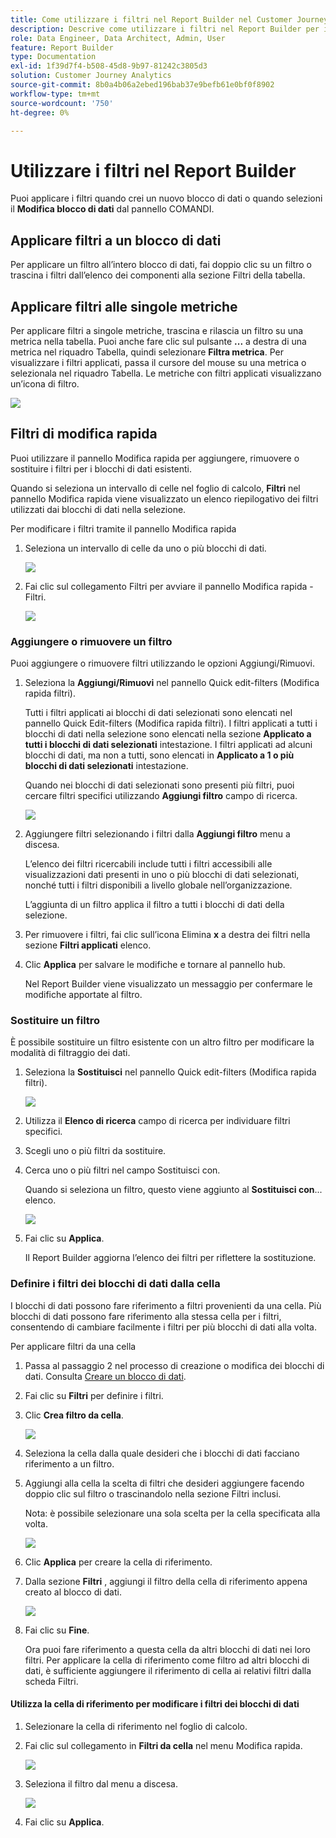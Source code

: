 ```yaml
---
title: Come utilizzare i filtri nel Report Builder nel Customer Journey Analytics
description: Descrive come utilizzare i filtri nel Report Builder per il Customer Journey Analytics
role: Data Engineer, Data Architect, Admin, User
feature: Report Builder
type: Documentation
exl-id: 1f39d7f4-b508-45d8-9b97-81242c3805d3
solution: Customer Journey Analytics
source-git-commit: 8b0a4b06a2ebed196bab37e9befb61e0bf0f8902
workflow-type: tm+mt
source-wordcount: '750'
ht-degree: 0%

---
```


# Utilizzare i filtri nel Report Builder

Puoi applicare i filtri quando crei un nuovo blocco di dati o quando selezioni il **Modifica blocco di dati** dal pannello COMANDI.

## Applicare filtri a un blocco di dati

Per applicare un filtro all’intero blocco di dati, fai doppio clic su un filtro o trascina i filtri dall’elenco dei componenti alla sezione Filtri della tabella.

## Applicare filtri alle singole metriche

Per applicare filtri a singole metriche, trascina e rilascia un filtro su una metrica nella tabella. Puoi anche fare clic sul pulsante **...** a destra di una metrica nel riquadro Tabella, quindi selezionare **Filtra metrica**. Per visualizzare i filtri applicati, passa il cursore del mouse su una metrica o selezionala nel riquadro Tabella. Le metriche con filtri applicati visualizzano un’icona di filtro.

<!-- ![](./assets/image24.png) -->

![](./assets/filter_by.png)

## Filtri di modifica rapida

Puoi utilizzare il pannello Modifica rapida per aggiungere, rimuovere o sostituire i filtri per i blocchi di dati esistenti.

Quando si seleziona un intervallo di celle nel foglio di calcolo, **Filtri** nel pannello Modifica rapida viene visualizzato un elenco riepilogativo dei filtri utilizzati dai blocchi di dati nella selezione.

Per modificare i filtri tramite il pannello Modifica rapida

1. Seleziona un intervallo di celle da uno o più blocchi di dati.

   ![](./assets/select_multiple_dbs.png)

1. Fai clic sul collegamento Filtri per avviare il pannello Modifica rapida - Filtri.

   ![](./assets/quick_edit_filters.png)

### Aggiungere o rimuovere un filtro

Puoi aggiungere o rimuovere filtri utilizzando le opzioni Aggiungi/Rimuovi.

1. Seleziona la **Aggiungi/Rimuovi** nel pannello Quick edit-filters (Modifica rapida filtri).

   Tutti i filtri applicati ai blocchi di dati selezionati sono elencati nel pannello Quick Edit-filters (Modifica rapida filtri). I filtri applicati a tutti i blocchi di dati nella selezione sono elencati nella sezione **Applicato a tutti i blocchi di dati selezionati** intestazione. I filtri applicati ad alcuni blocchi di dati, ma non a tutti, sono elencati in **Applicato a 1 o più blocchi di dati selezionati** intestazione.

   Quando nei blocchi di dati selezionati sono presenti più filtri, puoi cercare filtri specifici utilizzando **Aggiungi filtro** campo di ricerca.

   ![](./assets/add_filter.png)

1. Aggiungere filtri selezionando i filtri dalla **Aggiungi filtro** menu a discesa.

   L’elenco dei filtri ricercabili include tutti i filtri accessibili alle visualizzazioni dati presenti in uno o più blocchi di dati selezionati, nonché tutti i filtri disponibili a livello globale nell’organizzazione.

   L’aggiunta di un filtro applica il filtro a tutti i blocchi di dati della selezione.

1. Per rimuovere i filtri, fai clic sull’icona Elimina **x** a destra dei filtri nella sezione **Filtri applicati** elenco.

1. Clic **Applica** per salvare le modifiche e tornare al pannello hub.

   Nel Report Builder viene visualizzato un messaggio per confermare le modifiche apportate al filtro.

### Sostituire un filtro

È possibile sostituire un filtro esistente con un altro filtro per modificare la modalità di filtraggio dei dati.

1. Seleziona la **Sostituisci** nel pannello Quick edit-filters (Modifica rapida filtri).

   ![](./assets/replace_filter.png)

1. Utilizza il **Elenco di ricerca** campo di ricerca per individuare filtri specifici.

1. Scegli uno o più filtri da sostituire.

1. Cerca uno o più filtri nel campo Sostituisci con.

   Quando si seleziona un filtro, questo viene aggiunto al **Sostituisci con**... elenco.

   ![](./assets/replace_screen_new.png)

1. Fai clic su **Applica**.

   Il Report Builder aggiorna l’elenco dei filtri per riflettere la sostituzione.

### Definire i filtri dei blocchi di dati dalla cella

I blocchi di dati possono fare riferimento a filtri provenienti da una cella. Più blocchi di dati possono fare riferimento alla stessa cella per i filtri, consentendo di cambiare facilmente i filtri per più blocchi di dati alla volta.

Per applicare filtri da una cella

1. Passa al passaggio 2 nel processo di creazione o modifica dei blocchi di dati. Consulta [Creare un blocco di dati](./create-a-data-block.md).
1. Fai clic su **Filtri** per definire i filtri.
1. Clic **Crea filtro da cella**.

   ![](./assets/create-filter-from-cell.png)

1. Seleziona la cella dalla quale desideri che i blocchi di dati facciano riferimento a un filtro.

1. Aggiungi alla cella la scelta di filtri che desideri aggiungere facendo doppio clic sul filtro o trascinandolo nella sezione Filtri inclusi.

   Nota: è possibile selezionare una sola scelta per la cella specificata alla volta.

   ![](./assets/select-filters.png)

1. Clic **Applica** per creare la cella di riferimento.

1. Dalla sezione **Filtri** , aggiungi il filtro della cella di riferimento appena creato al blocco di dati.

   ![](./assets/reference-cell-filter.png)

1. Fai clic su **Fine**.

   Ora puoi fare riferimento a questa cella da altri blocchi di dati nei loro filtri. Per applicare la cella di riferimento come filtro ad altri blocchi di dati, è sufficiente aggiungere il riferimento di cella ai relativi filtri dalla scheda Filtri.

#### Utilizza la cella di riferimento per modificare i filtri dei blocchi di dati

1. Selezionare la cella di riferimento nel foglio di calcolo.

1. Fai clic sul collegamento in **Filtri da cella** nel menu Modifica rapida.

   ![](./assets/filters-from-cell-link.png)

1. Seleziona il filtro dal menu a discesa.

   ![](./assets/filter-drop-down.png)

1. Fai clic su **Applica**.